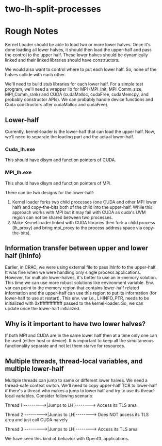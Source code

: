 # two-lh-split-processes

# Rough Notes
Kernel Loader should be able to load two or more lower halves. Once it's done loading all lower halves, it should then load the upper-half and pass the control to the upper half.
These lower halves should be dynamically linked and their linked libraries should have constructors.

We would also want to control where to put each lower half. So, none of the halves collide with each other.

We'll need to build stub libraries for each lower half.
For a simple test program, we'll need a wrapper lib for MPI (MPI_Init, MPI_Comm_size, MPI_Comm_rank) and CUDA (cudaMalloc, cudaFree, cudaMemcpy, and probably constructor APIs). We can probably handle device functions and Cuda constructors after cudaMalloc and cudaFree).

## Lower-half
Currently, kernel-loader is the lower-half that can load the upper half. Now, we'll need to separate the loading part and the actual lower-half.

### Cuda_lh.exe
This should have dlsym and function pointers of CUDA.

### MPI_lh.exe
This should have dlsym and function pointers of MPI.

There can be two designs for the lower-half:
1. Kernel loader forks two child processes (one CUDA and other MPI lower half) and copy-the-bits both of the child into the upper-half. While this approach works with MPI but it may fail with CUDA as cuda's UVM region can not be shared between two processes.
2. Make Kernel loader linked with CUDA libraries then fork a child process (lh_proxy) and bring mpi_proxy to the process address space via copy-the-bits).

## Information transfer between upper and lower half (lhInfo)
Earlier, in CRAC, we were using external file to pass lhInfo to the upper-half. It was fine when we were handling only single process applications. However, for multiple lower-halves, it's better to use an in-memory solution. This time we can use more robust solutions like environment variable.
Env. var can point to the memory region that contains lower-half related information and the upper-half can use this region to put its information (for lower-half to use at restart). This env. var i.e., LHINFO_PTR, needs to be initialized with 0xffffffffffffffff passed to the kernel-loader. So, we can update once the lower-half initialized.

## Why is it important to have two lower halves?
If both MPI and CUDA are in the same lower half then at a time only one can be used (either host or device). It is important to keep all the simultaneous functionality separate and not let them starve for resources.

## Multiple threads, thread-local variables, and multiple lower-half
Multiple threads can jump to same or different lower halves. We need a thread-safe context switch. We'll need to copy upper-half TCB to lower-half if there's a thread who makes a jump to lower half and try to use its thread-local variables.
Consider following scenario:

Thread 1 --------->|Jumps to LH|--------> Access its TLS area

Thread 2 --------->|Jumps to LH|--------> Does NOT access its TLS area and just call CUDA naively

Thread 3 --------->|Jumps to LH|--------> Access its TLS area

We have seen this kind of behavior with OpenGL applications.
